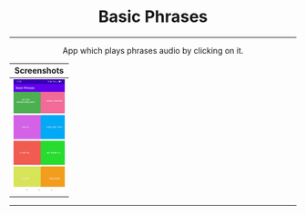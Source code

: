 # <h1 align="center">Basic Phrases</h1>
<hr size="4" noshade="">
<p align="center">App which plays phrases audio by clicking on it.</p>
<table>
    <thead>
        <tr>
          <th colspan="1"><b>Screenshots</b></th>
        </tr>
    </thead>
    <tbody>
        <tr>
            <td><img src="Basic Phrases.jpeg" widht="100" height="200"></td>
        </tr>
    </tbody>
</table>
<hr size="4" noshade="">

